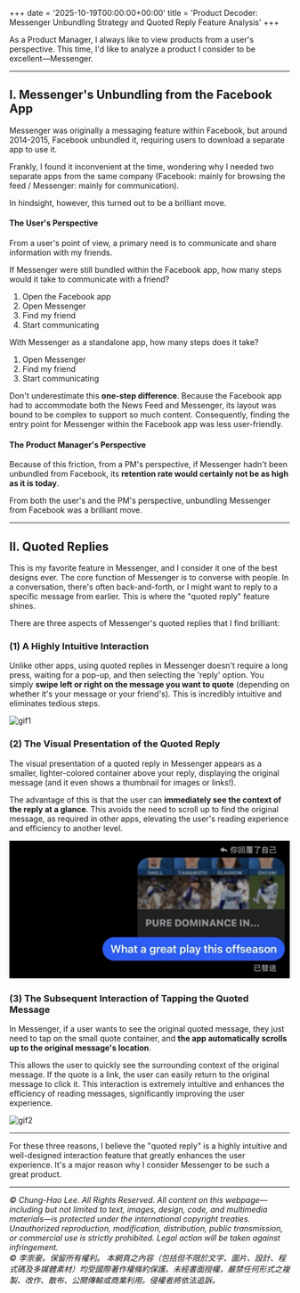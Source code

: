 +++
date = '2025-10-19T00:00:00+00:00'
title = 'Product Decoder: Messenger Unbundling Strategy and Quoted Reply Feature Analysis'
+++

As a Product Manager, I always like to view products from a user's perspective. This time, I'd like to analyze a product I consider to be excellent—Messenger.

---

## I. Messenger's Unbundling from the Facebook App

Messenger was originally a messaging feature within Facebook, but around 2014-2015, Facebook unbundled it, requiring users to download a separate app to use it.

Frankly, I found it inconvenient at the time, wondering why I needed two separate apps from the same company (Facebook: mainly for browsing the feed / Messenger: mainly for communication).

In hindsight, however, this turned out to be a brilliant move.

#### The User's Perspective

From a user's point of view, a primary need is to communicate and share information with my friends.

If Messenger were still bundled within the Facebook app, how many steps would it take to communicate with a friend?
1.  Open the Facebook app
2.  Open Messenger
3.  Find my friend
4.  Start communicating

With Messenger as a standalone app, how many steps does it take?
1.  Open Messenger
2.  Find my friend
3.  Start communicating

Don't underestimate this **one-step difference**. Because the Facebook app had to accommodate both the News Feed and Messenger, its layout was bound to be complex to support so much content. Consequently, finding the entry point for Messenger within the Facebook app was less user-friendly.

#### The Product Manager's Perspective

Because of this friction, from a PM's perspective, if Messenger hadn't been unbundled from Facebook, its **retention rate would certainly not be as high as it is today**.

From both the user's and the PM's perspective, unbundling Messenger from Facebook was a brilliant move.

---

## II. Quoted Replies

This is my favorite feature in Messenger, and I consider it one of the best designs ever. The core function of Messenger is to converse with people. In a conversation, there's often back-and-forth, or I might want to reply to a specific message from earlier. This is where the "quoted reply" feature shines.

There are three aspects of Messenger's quoted replies that I find brilliant:

### (1) A Highly Intuitive Interaction
Unlike other apps, using quoted replies in Messenger doesn't require a long press, waiting for a pop-up, and then selecting the 'reply' option. You simply **swipe left or right on the message you want to quote** (depending on whether it's your message or your friend's). This is incredibly intuitive and eliminates tedious steps.

![gif1](gif1.GIF)

### (2) The Visual Presentation of the Quoted Reply
The visual presentation of a quoted reply in Messenger appears as a smaller, lighter-colored container above your reply, displaying the original message (and it even shows a thumbnail for images or links!).

The advantage of this is that the user can **immediately see the context of the reply at a glance**. This avoids the need to scroll up to find the original message, as required in other apps, elevating the user's reading experience and efficiency to another level.

![pic](pic.jpg)

### (3) The Subsequent Interaction of Tapping the Quoted Message
In Messenger, if a user wants to see the original quoted message, they just need to tap on the small quote container, and **the app automatically scrolls up to the original message's location**.

This allows the user to quickly see the surrounding context of the original message. If the quote is a link, the user can easily return to the original message to click it. This interaction is extremely intuitive and enhances the efficiency of reading messages, significantly improving the user experience.

![gif2](gif2.GIF)

---

For these three reasons, I believe the "quoted reply" is a highly intuitive and well-designed interaction feature that greatly enhances the user experience. It's a major reason why I consider Messenger to be such a great product.







---
*© Chung-Hao Lee. All Rights Reserved.
All content on this webpage—including but not limited to text, images, design, code, and multimedia materials—is protected under the international copyright treaties. Unauthorized reproduction, modification, distribution, public transmission, or commercial use is strictly prohibited. Legal action will be taken against infringement.* <br>
*© 李崇豪。保留所有權利。
本網頁之內容（包括但不限於文字、圖片、設計、程式碼及多媒體素材）均受國際著作權條約保護。未經書面授權，嚴禁任何形式之複製、改作、散布、公開傳輸或商業利用。侵權者將依法追訴。*
